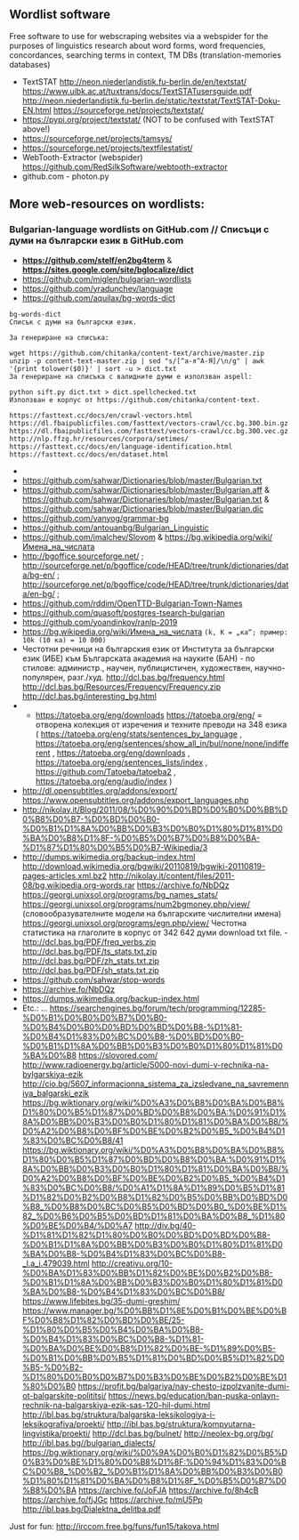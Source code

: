 ## Wordlist software

Free software to use for webscraping websites via a webspider for the purposes of linguistics research about word forms, word frequencies, concordances, searching terms in context, TM DBs (translation-memories databases)
* TextSTAT
http://neon.niederlandistik.fu-berlin.de/en/textstat/
https://www.uibk.ac.at/tuxtrans/docs/TextSTATusersguide.pdf
http://neon.niederlandistik.fu-berlin.de/static/textstat/TextSTAT-Doku-EN.html
https://sourceforge.net/projects/textstat/
* https://pypi.org/project/textstat/ (NOT to be confused with TextSTAT above!)
* https://sourceforge.net/projects/tamsys/
* https://sourceforge.net/projects/textfilestatist/
* WebTooth-Extractor (webspider)
https://github.com/RedSilkSoftware/webtooth-extractor
* github.com - photon.py

## More web-resources on wordlists:

### Bulgarian-language wordlists on GitHub.com // Списъци с думи на български език в GitHub.com
* **https://github.com/stelf/en2bg4term** & **https://sites.google.com/site/bglocalize/dict**
* https://github.com/miglen/bulgarian-wordlists
* https://github.com/yradunchev/language
* https://github.com/aquilax/bg-words-dict
````
bg-words-dict
Списък с думи на български език.

За генериране на списъка:

wget https://github.com/chitanka/content-text/archive/master.zip
unzip -p content-text-master.zip | sed "s/[^а-я^А-Я]/\n/g" | awk '{print tolower($0)}' | sort -u > dict.txt
За генериране на списъка с валидните думи е използван aspell:

python sift.py dict.txt > dict.spellchecked.txt
Използван е корпус от https://github.com/chitanka/content-text.
````
````
https://fasttext.cc/docs/en/crawl-vectors.html
https://dl.fbaipublicfiles.com/fasttext/vectors-crawl/cc.bg.300.bin.gz
https://dl.fbaipublicfiles.com/fasttext/vectors-crawl/cc.bg.300.vec.gz
http://nlp.ffzg.hr/resources/corpora/setimes/
https://fasttext.cc/docs/en/language-identification.html
https://fasttext.cc/docs/en/dataset.html
````
* 
* https://github.com/sahwar/Dictionaries/blob/master/Bulgarian.txt
* https://github.com/sahwar/Dictionaries/blob/master/Bulgarian.aff & https://github.com/sahwar/Dictionaries/blob/master/Bulgarian.txt & https://github.com/sahwar/Dictionaries/blob/master/Bulgarian.dic
* https://github.com/vanyog/grammar-bg
* https://github.com/antouanbg/Bulgarian_Linguistic
* https://github.com/imalchev/Slovom & https://bg.wikipedia.org/wiki/Имена_на_числата
* http://bgoffice.sourceforge.net/ ; http://sourceforge.net/p/bgoffice/code/HEAD/tree/trunk/dictionaries/data/bg-en/ ; http://sourceforge.net/p/bgoffice/code/HEAD/tree/trunk/dictionaries/data/en-bg/ ;
* https://github.com/rddim/OpenTTD-Bulgarian-Town-Names
* https://github.com/quasoft/postgres-tsearch-bulgarian
* https://github.com/yoandinkov/ranlp-2019
* https://bg.wikipedia.org/wiki/Имена_на_числата `(k, K = „ка“; пример: 10k (10 ка) = 10 000)`
* Честотни речници на българския език от Института за български език (ИБЕ) към Българската академия на науките (БАН) - по стилове: администр., научен, публицистичен, художествен, научно-популярен, разг./худ.
http://dcl.bas.bg/frequency.html
http://dcl.bas.bg/Resources/Frequency/Frequency.zip
http://dcl.bas.bg/interesting_bg.html
* * https://tatoeba.org/eng/downloads
https://tatoeba.org/eng/ = отворена колекция от изречения и техните преводи на 348 езика ( https://tatoeba.org/eng/stats/sentences_by_language , https://tatoeba.org/eng/sentences/show_all_in/bul/none/none/indifferent , https://tatoeba.org/eng/downloads , https://tatoeba.org/eng/sentences_lists/index , https://github.com/Tatoeba/tatoeba2 , https://tatoeba.org/eng/audio/index )
* http://dl.opensubtitles.org/addons/export/
https://www.opensubtitles.org/addons/export_languages.php
* http://nikolay.it/Blog/2011/08/%D0%90%D0%BD%D0%B0%D0%BB%D0%B8%D0%B7-%D0%BD%D0%B0-%D0%B1%D1%8A%D0%BB%D0%B3%D0%B0%D1%80%D1%81%D0%BA%D0%B8%D1%8F-%D0%B5%D0%B7%D0%B8%D0%BA-%D1%87%D1%80%D0%B5%D0%B7-Wikipedia/3
* http://dumps.wikimedia.org/backup-index.html
http://download.wikimedia.org/bgwiki/20110819/bgwiki-20110819-pages-articles.xml.bz2
http://nikolay.it/content/files/2011-08/bg.wikipedia.org-words.rar
https://archive.fo/NbDQz
https://georgi.unixsol.org/programs/bg_names_stats/
https://georgi.unixsol.org/programs/num2bgmoney.php/view/ (словообразувателните модели на българските числителни имена)
https://georgi.unixsol.org/programs/egn.php/view/
Честотна статистика на глаголите в корпус от 342 642 думи download txt file. - http://dcl.bas.bg/PDF/freq_verbs.zip
http://dcl.bas.bg/PDF/ts_stats.txt.zip
http://dcl.bas.bg/PDF/zh_stats.txt.zip
http://dcl.bas.bg/PDF/sh_stats.txt.zip
* https://github.com/sahwar/stop-words
* https://archive.fo/NbDQz
* https://dumps.wikimedia.org/backup-index.html
* Etc.: ...
https://searchengines.bg/forum/tech/programming/12285-%D0%B1%D0%B0%D0%B7%D0%B0-%D0%B4%D0%B0%D0%BD%D0%BD%D0%B8-%D1%81-%D0%B4%D1%83%D0%BC%D0%B8-%D0%BD%D0%B0-%D0%B1%D1%8A%D0%BB%D0%B3%D0%B0%D1%80%D1%81%D0%BA%D0%B8
https://slovored.com/
http://www.radioenergy.bg/article/5000-novi-dumi-v-rechnika-na-bylgarskiya-ezik
http://cio.bg/5607_informacionna_sistema_za_izsledvane_na_savremenniya_balgarski_ezik
https://bg.wiktionary.org/wiki/%D0%A3%D0%B8%D0%BA%D0%B8%D1%80%D0%B5%D1%87%D0%BD%D0%B8%D0%BA:%D0%91%D1%8A%D0%BB%D0%B3%D0%B0%D1%80%D1%81%D0%BA%D0%B8/%D0%A2%D0%B8%D0%BF%D0%BE%D0%B2%D0%B5_%D0%B4%D1%83%D0%BC%D0%B8/41
https://bg.wiktionary.org/wiki/%D0%A3%D0%B8%D0%BA%D0%B8%D1%80%D0%B5%D1%87%D0%BD%D0%B8%D0%BA:%D0%91%D1%8A%D0%BB%D0%B3%D0%B0%D1%80%D1%81%D0%BA%D0%B8/%D0%A2%D0%B8%D0%BF%D0%BE%D0%B2%D0%B5_%D0%B4%D1%83%D0%BC%D0%B8/%D0%A1%D1%8A%D1%89%D0%B5%D1%81%D1%82%D0%B2%D0%B8%D1%82%D0%B5%D0%BB%D0%BD%D0%B8_%D0%B8%D0%BC%D0%B5%D0%BD%D0%B0_%D0%BE%D1%82_%D0%B6%D0%B5%D0%BD%D1%81%D0%BA%D0%B8_%D1%80%D0%BE%D0%B4/%D0%A7
http://div.bg/40-%D1%81%D1%82%D1%80%D0%B0%D0%BD%D0%BD%D0%B8-%D0%B1%D1%8A%D0%BB%D0%B3%D0%B0%D1%80%D1%81%D0%BA%D0%B8-%D0%B4%D1%83%D0%BC%D0%B8-_l.a_i.479039.html
http://creativu.org/10-%D0%BA%D1%83%D0%BB%D1%82%D0%BE%D0%B2%D0%B8-%D0%B1%D1%8A%D0%BB%D0%B3%D0%B0%D1%80%D1%81%D0%BA%D0%B8-%D0%B4%D1%83%D0%BC%D0%B8/
https://www.lifebites.bg/35-dumi-greshim/
https://www.manager.bg/%D0%BB%D1%8E%D0%B1%D0%BE%D0%BF%D0%B8%D1%82%D0%BD%D0%BE/25-%D1%80%D0%B5%D0%B4%D0%BA%D0%B8-%D0%B4%D1%83%D0%BC%D0%B8-%D1%81-%D0%BA%D0%BE%D0%B8%D1%82%D0%BE-%D1%89%D0%B5-%D0%B1%D0%BB%D0%B5%D1%81%D0%BD%D0%B5%D1%82%D0%B5-%D0%B2-%D1%80%D0%B0%D0%B7%D0%B3%D0%BE%D0%B2%D0%BE%D1%80%D0%B0
https://profit.bg/balgariya/nay-chesto-izpolzvanite-dumi-ot-balgarskite-polititsi/
https://news.bg/education/ban-puska-onlayn-rechnik-na-balgarskiya-ezik-sas-120-hil-dumi.html
http://ibl.bas.bg/struktura/balgarska-leksikologiya-i-leksikografiya/proekti/
http://ibl.bas.bg/struktura/kompyutarna-lingvistika/proekti/
http://dcl.bas.bg/bulnet/
http://neolex-bg.org/bg/
http://ibl.bas.bg//bulgarian_dialects/
https://bg.wiktionary.org/wiki/%D0%9A%D0%B0%D1%82%D0%B5%D0%B3%D0%BE%D1%80%D0%B8%D1%8F:%D0%94%D1%83%D0%BC%D0%B8_%D0%B2_%D0%B1%D1%8A%D0%BB%D0%B3%D0%B0%D1%80%D1%81%D0%BA%D0%B8%D1%8F_%D0%B5%D0%B7%D0%B8%D0%BA
https://archive.fo/JoFJA
https://archive.fo/8h4cB
https://archive.fo/fjJGc
https://archive.fo/mU5Pp
http://ibl.bas.bg/Dialektna_delitba.pdf

Just for fun:
http://irccom.free.bg/funs/fun15/takova.html
